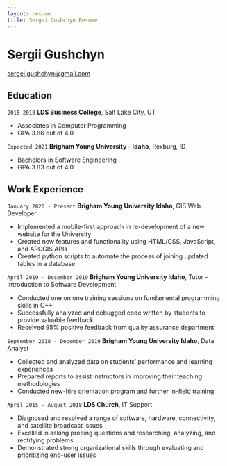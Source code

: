 ```yaml
---
layout: resume
title: Sergei Gushchyn Resume
---
```

# Sergii Gushchyn

<div id="webaddress">
<a href="sergei.gushchyn@gmail.com">sergei.gushchyn@gmail.com</a>


## Education

`2015-2018`
__LDS Business College__, Salt Lake City, UT

- Associates in Computer Programming
- GPA 3.86 out of 4.0

`Expected 2021`
__Brigham Young University - Idaho__, Rexburg, ID

- Bachelors in Software Engineering
- GPA 3.83 out of 4.0

## Work Experience

`January 2020 - Present`
__Brigham Young University Idaho__, GIS Web Developer

- Implemented a mobile-first approach in re-development of a new website for the University
- Created new features and functionality using HTML/CSS, JavaScript, and ARCGIS APIs
- Created python scripts to automate the process of joining updated tables in a database


`April 2019 - December 2019`
__Brigham Young University Idaho__, Tutor - Introduction to Software Development

- Conducted one on one training sessions on fundamental programming skills in C++
- Successfully analyzed and debugged code written by students to provide valuable feedback
- Received 95% positive feedback from quality assurance department


`September 2018 - December 2019`
__Brigham Young University Idaho__, 	Data Analyst

- Collected and analyzed data on students’ performance and learning experiences 
- Prepared reports to assist instructors in improving their teaching methodologies
- Conducted new-hire orientation program and further in-field training


`April 2015 - August 2018`
__LDS Church__, IT Support

-	Diagnosed and resolved a range of software, hardware, connectivity, and satellite broadcast issues
-	Excelled in asking probing questions and researching, analyzing, and rectifying problems
-	Demonstrated strong organizational skills through evaluating and prioritizing end-user issues

<!-- ### Footer

Last updated: May 2013 -->


